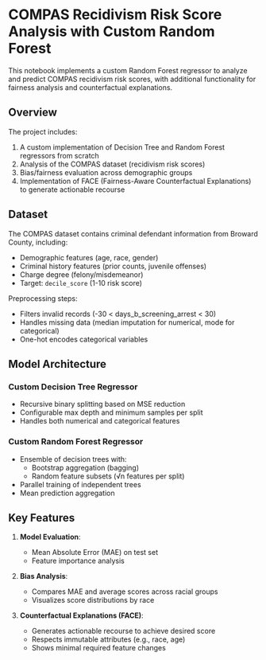 # COMPAS Recidivism Risk Score Analysis with Custom Random Forest

This notebook implements a custom Random Forest regressor to analyze and predict COMPAS recidivism risk scores, with additional functionality for fairness analysis and counterfactual explanations.

## Overview

The project includes:
1. A custom implementation of Decision Tree and Random Forest regressors from scratch
2. Analysis of the COMPAS dataset (recidivism risk scores)
3. Bias/fairness evaluation across demographic groups
4. Implementation of FACE (Fairness-Aware Counterfactual Explanations) to generate actionable recourse

## Dataset

The COMPAS dataset contains criminal defendant information from Broward County, including:
- Demographic features (age, race, gender)
- Criminal history features (prior counts, juvenile offenses)
- Charge degree (felony/misdemeanor)
- Target: `decile_score` (1-10 risk score)

Preprocessing steps:
- Filters invalid records (-30 < days_b_screening_arrest < 30)
- Handles missing data (median imputation for numerical, mode for categorical)
- One-hot encodes categorical variables

## Model Architecture

### Custom Decision Tree Regressor
- Recursive binary splitting based on MSE reduction
- Configurable max depth and minimum samples per split
- Handles both numerical and categorical features

### Custom Random Forest Regressor
- Ensemble of decision trees with:
  - Bootstrap aggregation (bagging)
  - Random feature subsets (√n features per split)
- Parallel training of independent trees
- Mean prediction aggregation

## Key Features

1. **Model Evaluation**:
   - Mean Absolute Error (MAE) on test set
   - Feature importance analysis

2. **Bias Analysis**:
   - Compares MAE and average scores across racial groups
   - Visualizes score distributions by race

3. **Counterfactual Explanations (FACE)**:
   - Generates actionable recourse to achieve desired score
   - Respects immutable attributes (e.g., race, age)
   - Shows minimal required feature changes

